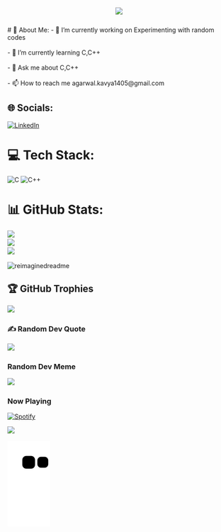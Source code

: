 <h1 align="center">
    <img src="https://readme-typing-svg.herokuapp.com/?font=Righteous&size=35&center=true&vCenter=true&width=500&height=70&duration=4000&lines=Hi+There!+👋;+I'm+Kavya+Agarwal!;" />
</h1>
# 💫 About Me:
- 🔭 I’m currently working on Experimenting with random codes<br><br>- 🌱 I’m currently learning C,C++<br><br>- 💬 Ask me about C,C++<br><br>- 📫 How to reach me agarwal.kavya1405@gmail.com


## 🌐 Socials:
[![LinkedIn](https://img.shields.io/badge/LinkedIn-%230077B5.svg?logo=linkedin&logoColor=white)](https://linkedin.com/in/kavyaagarwal1405) 

# 💻 Tech Stack:
![C](https://img.shields.io/badge/c-%2300599C.svg?style=for-the-badge&logo=c&logoColor=white) ![C++](https://img.shields.io/badge/c++-%2300599C.svg?style=for-the-badge&logo=c%2B%2B&logoColor=white)
# 📊 GitHub Stats:
![](https://github-readme-stats.vercel.app/api?username=Kavya879&theme=gotham&hide_border=true&include_all_commits=false&count_private=true)<br/>
![](https://github-readme-streak-stats.herokuapp.com/?user=Kavya879&theme=gotham&hide_border=true)<br/>
![](https://github-readme-stats.vercel.app/api/top-langs/?username=Kavya879&theme=gotham&hide_border=true&include_all_commits=false&count_private=true&layout=compact)

<img src="https://myreadme.vercel.app/api/embed/Kavya879?panels=commitgraph" alt="reimaginedreadme" />

## 🏆 GitHub Trophies
![](https://github-profile-trophy.vercel.app/?username=Kavya879&theme=discord&no-frame=true&no-bg=false&margin-w=4)


### ✍️ Random Dev Quote
![](https://quotes-github-readme.vercel.app/api?type=horizontal&theme=dark)

### Random Dev Meme
<img src='https://randommeme-five.vercel.app/' style="height: 400px;"/>

### Now Playing
[![Spotify](https://novatorem.bgstatic.vercel.app/api/spotify)](https://open.spotify.com/artist/6hyCmqlpgEhkMKKr65sFgI)



[![](https://visitcount.itsvg.in/api?id=Kavya879&icon=1&color=0)](https://visitcount.itsvg.in)


![snake gif](https://github.com/Kavya879/Kavya879/blob/output/github-contribution-grid-snake.svg)

